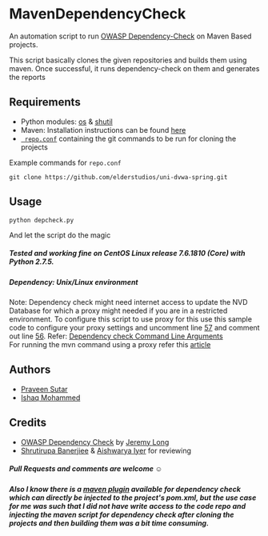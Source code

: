 # MavenDependencyCheck
An automation script to run [OWASP Dependency-Check](https://www.owasp.org/index.php/OWASP_Dependency_Check) on Maven Based projects.

This script basically clones the given repositories and builds them using maven. Once successful, it runs dependency-check on them and generates the reports

## Requirements
* Python modules: [os](https://docs.python.org/2/library/os.html) & [shutil](https://docs.python.org/2/library/shutil.html)
* Maven: Installation instructions can be found [here](https://maven.apache.org/install.html)
* [``` repo.conf```](https://github.com/security-prince/MavenDependencyCheck/blob/master/repo.conf) containing the git commands to be run for cloning the projects

Example commands for ```repo.conf```
 
 ```git clone https://github.com/elderstudios/uni-dvwa-spring.git```
 
## Usage
```python depcheck.py```

And let the script do the magic  

##### Tested and working fine on CentOS Linux release 7.6.1810 (Core) with Python 2.7.5.  
##### Dependency: Unix/Linux environment  
Note: Dependency check might need internet access to update the NVD Database for which a proxy might needed if you are in a restricted environment. To configure this script to use proxy for this use this sample code to configure your proxy settings and uncomment line [57](https://github.com/security-prince/MavenDependencyCheck/blob/master/depcheck.py#L57) and comment out line [56](https://github.com/security-prince/MavenDependencyCheck/blob/master/depcheck.py#L56). Refer: [Dependency check Command Line Arguments](https://jeremylong.github.io/DependencyCheck/dependency-check-cli/arguments.html)  
For running the mvn command using a proxy refer this [article](https://medium.com/@petehouston/execute-maven-behind-a-corporate-proxy-network-5e08d075f744)  

## Authors
* [Praveen Sutar](https://twitter.com/praveensutar123)  
* [Ishaq Mohammed](https://twitter.com/security_prince)  

## Credits
* [OWASP Dependency Check](https://www.owasp.org/index.php/OWASP_Dependency_Check) by [Jeremy Long](https://twitter.com/ctxt)  
* [Shrutirupa Banerjiee](https://twitter.com/freak_crypt) & [Aishwarya Iyer](https://twitter.com/Aish_9524) for reviewing  


##### Pull Requests and comments are welcome :relaxed:  
##### Also I know there is a [maven plugin](https://jeremylong.github.io/DependencyCheck/dependency-check-maven/) available for dependency check which can directly be injected to the project's pom.xml, but the use case for me was such that I did not have write access to the code repo and injecting the maven script for dependency check after cloning the projects and then building them was a bit time consuming.

